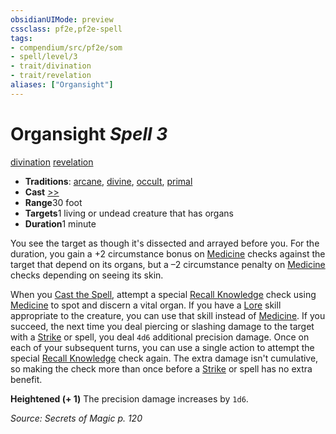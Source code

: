 ```yaml
---
obsidianUIMode: preview
cssclass: pf2e,pf2e-spell
tags:
- compendium/src/pf2e/som
- spell/level/3
- trait/divination
- trait/revelation
aliases: ["Organsight"]
---
```

# Organsight *Spell 3*   
[divination](../../rules/traits/divination.md)  [revelation](../../rules/traits/revelation.md)  

- **Traditions**: [arcane](../../rules/traits/arcane.md), [divine](../../rules/traits/divine.md), [occult](../../rules/traits/occult.md), [primal](../../rules/traits/primal.md)
- **Cast** [>>](../../rules/core-rulebook/chapter-9-playing-the-game.md#Actions "Two-Action") 
- **Range**30 foot
- **Targets**1 living or undead creature that has organs
- **Duration**1 minute

You see the target as though it's dissected and arrayed before you. For the duration, you gain a +2 circumstance bonus on [Medicine](../skills.md#Medicine) checks against the target that depend on its organs, but a –2 circumstance penalty on [Medicine](../skills.md#Medicine) checks depending on seeing its skin.

When you [Cast the Spell](../../rules/actions/cast-a-spell.md), attempt a special [Recall Knowledge](../../rules/actions/recall-knowledge.md) check using [Medicine](../skills.md#Medicine) to spot and discern a vital organ. If you have a [Lore](../skills.md#Lore) skill appropriate to the creature, you can use that skill instead of [Medicine](../skills.md#Medicine). If you succeed, the next time you deal piercing or slashing damage to the target with a [Strike](../../rules/actions/strike.md) or spell, you deal `4d6` additional precision damage. Once on each of your subsequent turns, you can use a single action to attempt the special [Recall Knowledge](../../rules/actions/recall-knowledge.md) check again. The extra damage isn't cumulative, so making the check more than once before a [Strike](../../rules/actions/strike.md) or spell has no extra benefit.

**Heightened (+ 1)** The precision damage increases by `1d6`.

*Source: Secrets of Magic p. 120*
